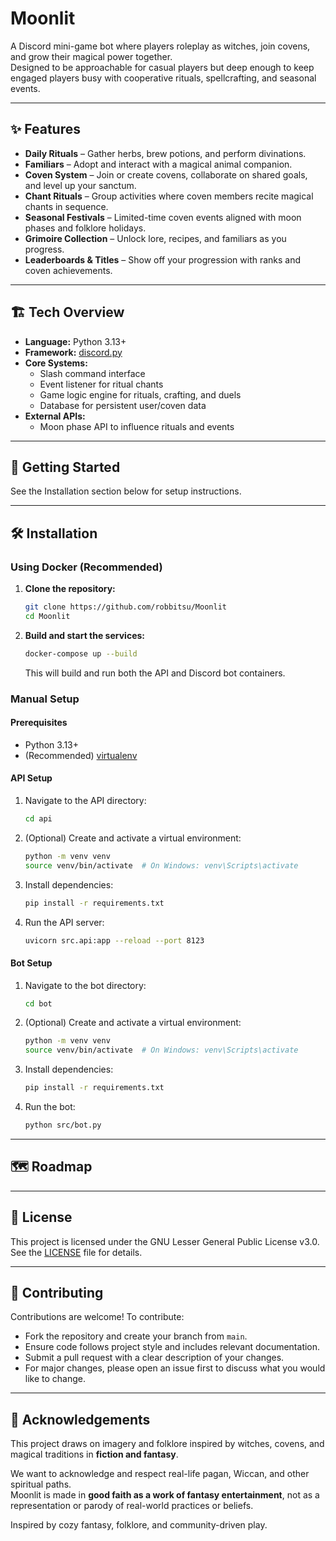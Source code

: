 # Moonlit

A Discord mini-game bot where players roleplay as witches, join covens, and grow their magical power together.  
Designed to be approachable for casual players but deep enough to keep engaged players busy with cooperative rituals, spellcrafting, and seasonal events.  

---

## ✨ Features

- **Daily Rituals** – Gather herbs, brew potions, and perform divinations.  
- **Familiars** – Adopt and interact with a magical animal companion.  
- **Coven System** – Join or create covens, collaborate on shared goals, and level up your sanctum.  
- **Chant Rituals** – Group activities where coven members recite magical chants in sequence.    
- **Seasonal Festivals** – Limited-time coven events aligned with moon phases and folklore holidays.  
- **Grimoire Collection** – Unlock lore, recipes, and familiars as you progress.  
- **Leaderboards & Titles** – Show off your progression with ranks and coven achievements.  

---

## 🏗️ Tech Overview

- **Language:** Python 3.13+  
- **Framework:** [discord.py](https://discordpy.readthedocs.io/)
- **Core Systems:**  
  - Slash command interface  
  - Event listener for ritual chants  
  - Game logic engine for rituals, crafting, and duels  
  - Database for persistent user/coven data  
- **External APIs:**  
  - Moon phase API to influence rituals and events  

---

## 🚀 Getting Started

See the Installation section below for setup instructions.

---

## 🛠️ Installation

### Using Docker (Recommended)

1. **Clone the repository:**
   ```sh
   git clone https://github.com/robbitsu/Moonlit
   cd Moonlit
   ```
2. **Build and start the services:**
   ```sh
   docker-compose up --build
   ```
   This will build and run both the API and Discord bot containers.

### Manual Setup

#### Prerequisites
- Python 3.13+
- (Recommended) [virtualenv](https://virtualenv.pypa.io/)

#### API Setup
1. Navigate to the API directory:
   ```sh
   cd api
   ```
2. (Optional) Create and activate a virtual environment:
   ```sh
   python -m venv venv
   source venv/bin/activate  # On Windows: venv\Scripts\activate
   ```
3. Install dependencies:
   ```sh
   pip install -r requirements.txt
   ```
4. Run the API server:
   ```sh
   uvicorn src.api:app --reload --port 8123
   ```

#### Bot Setup
1. Navigate to the bot directory:
   ```sh
   cd bot
   ```
2. (Optional) Create and activate a virtual environment:
   ```sh
   python -m venv venv
   source venv/bin/activate  # On Windows: venv\Scripts\activate
   ```
3. Install dependencies:
   ```sh
   pip install -r requirements.txt
   ```
4. Run the bot:
   ```sh
   python src/bot.py
   ```

---

## 🗺️ Roadmap


---

## 📄 License

This project is licensed under the GNU Lesser General Public License v3.0. See the [LICENSE](./LICENSE) file for details.

---

## 🤝 Contributing

Contributions are welcome! To contribute:
- Fork the repository and create your branch from `main`.
- Ensure code follows project style and includes relevant documentation.
- Submit a pull request with a clear description of your changes.
- For major changes, please open an issue first to discuss what you would like to change.

---

## 🌌 Acknowledgements

This project draws on imagery and folklore inspired by witches, covens, and magical traditions in **fiction and fantasy**.  

We want to acknowledge and respect real-life pagan, Wiccan, and other spiritual paths.  
Moonlit is made in **good faith as a work of fantasy entertainment**, not as a representation or parody of real-world practices or beliefs.  

Inspired by cozy fantasy, folklore, and community-driven play.  
